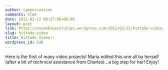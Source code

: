 ```yaml
---
author: cpmpercussion
comments: true
date: 2011-02-12 00:27:00+00:00
layout: post
link: https://ensembleevolution.wordpress.com/2011/02/12/hittade-video/
slug: hittade-video
title: Hittade Video!!
wordpress_id: 140
---
```


Here is the first of many video projects! Maria edited this one all by herself (after a bit of technical assistance from Charles)...a big step for her! Enjoy!
